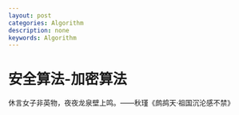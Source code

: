 ```yaml
---
layout: post
categories: Algorithm
description: none
keywords: Algorithm
---
```

# 安全算法-加密算法

休言女子非英物，夜夜龙泉壁上鸣。——秋瑾《鹧鸪天·祖国沉沦感不禁》

